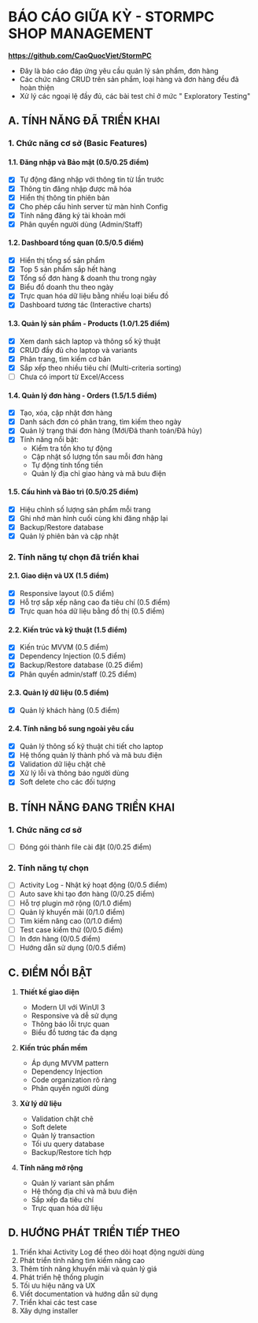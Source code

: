 # BÁO CÁO GIỮA KỲ - STORMPC SHOP MANAGEMENT

**https://github.com/CaoQuocViet/StormPC**

- Đây là báo cáo đáp ứng yêu cầu quản lý sản phẩm, đơn hàng
- Các chức năng CRUD trên sản phẩm, loại hàng và đơn hàng đều đã hoàn thiện
- Xử lý các ngoại lệ đầy đủ, các bài test chỉ ở mức " Exploratory Testing"

## A. TÍNH NĂNG ĐÃ TRIỂN KHAI

### 1. Chức năng cơ sở (Basic Features)

#### 1.1. Đăng nhập và Bảo mật (0.5/0.25 điểm)
- [x] Tự động đăng nhập với thông tin từ lần trước
- [x] Thông tin đăng nhập được mã hóa
- [x] Hiển thị thông tin phiên bản
- [x] Cho phép cấu hình server từ màn hình Config
- [x] Tính năng đăng ký tài khoản mới
- [x] Phân quyền người dùng (Admin/Staff)

#### 1.2. Dashboard tổng quan (0.5/0.5 điểm)
- [x] Hiển thị tổng số sản phẩm
- [x] Top 5 sản phẩm sắp hết hàng
- [x] Tổng số đơn hàng & doanh thu trong ngày
- [x] Biểu đồ doanh thu theo ngày
- [x] Trực quan hóa dữ liệu bằng nhiều loại biểu đồ
- [x] Dashboard tương tác (Interactive charts)

#### 1.3. Quản lý sản phẩm - Products (1.0/1.25 điểm)
- [x] Xem danh sách laptop và thông số kỹ thuật
- [x] CRUD đầy đủ cho laptop và variants
- [x] Phân trang, tìm kiếm cơ bản
- [x] Sắp xếp theo nhiều tiêu chí (Multi-criteria sorting)
- [ ] Chưa có import từ Excel/Access

#### 1.4. Quản lý đơn hàng - Orders (1.5/1.5 điểm)
- [x] Tạo, xóa, cập nhật đơn hàng
- [x] Danh sách đơn có phân trang, tìm kiếm theo ngày
- [x] Quản lý trạng thái đơn hàng (Mới/Đã thanh toán/Đã hủy)
- [x] Tính năng nổi bật:
  - Kiểm tra tồn kho tự động
  - Cập nhật số lượng tồn sau mỗi đơn hàng
  - Tự động tính tổng tiền
  - Quản lý địa chỉ giao hàng và mã bưu điện

#### 1.5. Cấu hình và Bảo trì (0.5/0.25 điểm)
- [x] Hiệu chỉnh số lượng sản phẩm mỗi trang
- [x] Ghi nhớ màn hình cuối cùng khi đăng nhập lại
- [x] Backup/Restore database
- [x] Quản lý phiên bản và cập nhật

### 2. Tính năng tự chọn đã triển khai

#### 2.1. Giao diện và UX (1.5 điểm)
- [x] Responsive layout (0.5 điểm)
- [x] Hỗ trợ sắp xếp nâng cao đa tiêu chí (0.5 điểm)
- [x] Trực quan hóa dữ liệu bằng đồ thị (0.5 điểm)

#### 2.2. Kiến trúc và kỹ thuật (1.5 điểm)
- [x] Kiến trúc MVVM (0.5 điểm)
- [x] Dependency Injection (0.5 điểm)
- [x] Backup/Restore database (0.25 điểm)
- [x] Phân quyền admin/staff (0.25 điểm)

#### 2.3. Quản lý dữ liệu (0.5 điểm)
- [x] Quản lý khách hàng (0.5 điểm)

#### 2.4. Tính năng bổ sung ngoài yêu cầu
- [x] Quản lý thông số kỹ thuật chi tiết cho laptop
- [x] Hệ thống quản lý thành phố và mã bưu điện
- [x] Validation dữ liệu chặt chẽ
- [x] Xử lý lỗi và thông báo người dùng
- [x] Soft delete cho các đối tượng

## B. TÍNH NĂNG ĐANG TRIỂN KHAI

### 1. Chức năng cơ sở
- [ ] Đóng gói thành file cài đặt (0/0.25 điểm)

### 2. Tính năng tự chọn
- [ ] Activity Log - Nhật ký hoạt động (0/0.5 điểm)
- [ ] Auto save khi tạo đơn hàng (0/0.25 điểm)
- [ ] Hỗ trợ plugin mở rộng (0/1.0 điểm)
- [ ] Quản lý khuyến mãi (0/1.0 điểm)
- [ ] Tìm kiếm nâng cao (0/1.0 điểm)
- [ ] Test case kiểm thử (0/0.5 điểm)
- [ ] In đơn hàng (0/0.5 điểm)
- [ ] Hướng dẫn sử dụng (0/0.5 điểm)

## C. ĐIỂM NỔI BẬT

1. **Thiết kế giao diện**
   - Modern UI với WinUI 3
   - Responsive và dễ sử dụng
   - Thông báo lỗi trực quan
   - Biểu đồ tương tác đa dạng

2. **Kiến trúc phần mềm**
   - Áp dụng MVVM pattern
   - Dependency Injection
   - Code organization rõ ràng
   - Phân quyền người dùng

3. **Xử lý dữ liệu**
   - Validation chặt chẽ
   - Soft delete
   - Quản lý transaction
   - Tối ưu query database
   - Backup/Restore tích hợp

4. **Tính năng mở rộng**
   - Quản lý variant sản phẩm
   - Hệ thống địa chỉ và mã bưu điện
   - Sắp xếp đa tiêu chí
   - Trực quan hóa dữ liệu

## D. HƯỚNG PHÁT TRIỂN TIẾP THEO

1. Triển khai Activity Log để theo dõi hoạt động người dùng
2. Phát triển tính năng tìm kiếm nâng cao
3. Thêm tính năng khuyến mãi và quản lý giá
4. Phát triển hệ thống plugin
5. Tối ưu hiệu năng và UX
6. Viết documentation và hướng dẫn sử dụng
7. Triển khai các test case
8. Xây dựng installer

